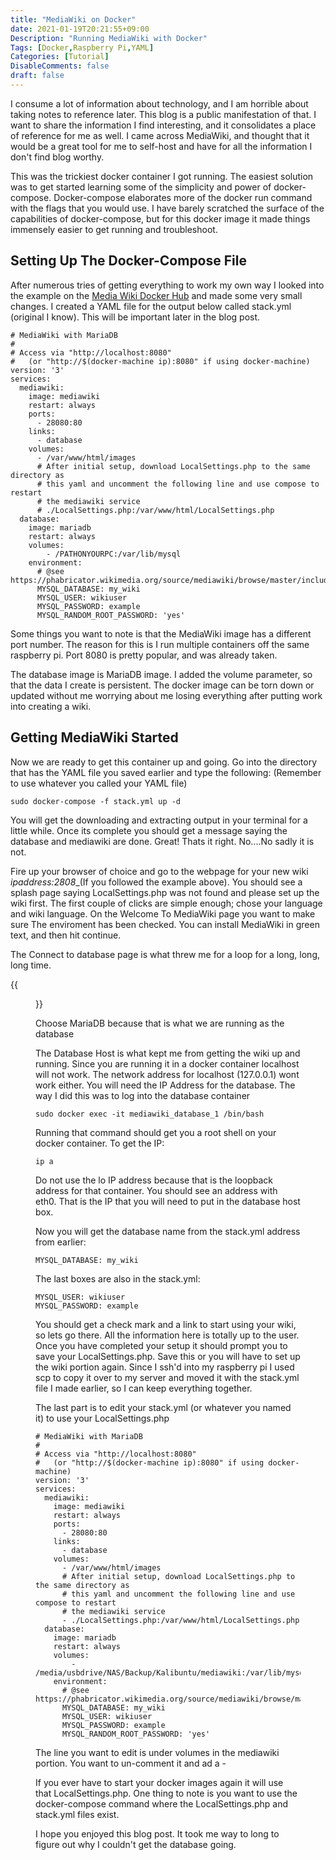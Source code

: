```yaml
---
title: "MediaWiki on Docker"
date: 2021-01-19T20:21:55+09:00
Description: "Running MediaWiki with Docker"
Tags: [Docker,Raspberry Pi,YAML]
Categories: [Tutorial]
DisableComments: false
draft: false
---
```


I consume a lot of information about technology, and I am horrible about taking notes to reference later. This blog is a public manifestation of that. I want to share the information I find interesting, and it consolidates a place of reference for me as well. I came across MediaWiki, and thought that it would be a great tool for me to self-host and have for all the information I don't find blog worthy. 

This was the trickiest docker container I got running. The easiest solution was to get started learning some of the simplicity and power of docker-compose. Docker-compose elaborates more of the docker run command with the flags that you would use. I have barely scratched the surface of the capabilities of docker-compose, but for this docker image it made things immensely easier to get running and troubleshoot.

## Setting Up The Docker-Compose File

After numerous tries of getting everything to work my own way I looked into the example on the [Media Wiki Docker Hub](https://hub.docker.com/_/mediawiki) and made some very small changes. I created a YAML file for the output below called stack.yml (original I know). This will be important later in the blog post.

```
# MediaWiki with MariaDB
#
# Access via "http://localhost:8080"
#   (or "http://$(docker-machine ip):8080" if using docker-machine)
version: '3'
services:
  mediawiki:
    image: mediawiki
    restart: always
    ports:
      - 28080:80
    links:
      - database
    volumes:
      - /var/www/html/images
      # After initial setup, download LocalSettings.php to the same directory as
      # this yaml and uncomment the following line and use compose to restart
      # the mediawiki service
      # ./LocalSettings.php:/var/www/html/LocalSettings.php
  database:
    image: mariadb
    restart: always
    volumes:
        - /PATHONYOURPC:/var/lib/mysql
    environment:
      # @see https://phabricator.wikimedia.org/source/mediawiki/browse/master/includes/DefaultSettings.php
      MYSQL_DATABASE: my_wiki
      MYSQL_USER: wikiuser
      MYSQL_PASSWORD: example
      MYSQL_RANDOM_ROOT_PASSWORD: 'yes'
```

Some things you want to note is that the MediaWiki image has a different port number. The reason for this is I run multiple containers off the same raspberry pi. Port 8080 is pretty popular, and was already taken. 

The database image is MariaDB image. I added the volume parameter, so that the data I create is persistent. The docker image can be torn down or updated without me worrying about me losing everything after putting work into creating a wiki.

## Getting MediaWiki Started

Now we are ready to get this container up and going. Go into the directory that has the YAML file you saved earlier and type the following: (Remember to use whatever you called your YAML file)

```
sudo docker-compose -f stack.yml up -d
```
You will get the downloading and extracting output in your terminal for a little while. Once its complete you should get a message saying the database and mediawiki are done. Great! Thats it right. No....No sadly it is not. 

Fire up your browser of choice and go to the webpage for your new wiki _ipaddress:2808__(If you followed the example above). You should see a splash page saying LocalSettings.php was not found and please set up the wiki first. The first couple of clicks are simple enough; chose your language and wiki language. On the Welcome To MediaWiki page you want to make sure The enviroment has been checked. You can install MediaWiki in green text, and then hit continue.

The Connect to database page is what threw me for a loop for a long, long, long time. 

{{<figure src="/images/Posts/006/connect_to_database.jpg">}}


Choose MariaDB because that is what we are running as the database

The Database Host is what kept me from getting the wiki up and running. Since you are running it in a docker container localhost will not work. The network address for localhost (127.0.0.1) wont work either. You will need the IP Address for the database. The way I did this was to log into the database container

```
sudo docker exec -it mediawiki_database_1 /bin/bash
```

Running that command should get you a root shell on your docker container. To get the IP:

```
ip a
```
Do not use the lo IP address because that is the loopback address for that container. You should see an address with eth0. That is the IP that you will need to put in the database host box.

Now you will get the database name from the stack.yml address from earlier:

```
MYSQL_DATABASE: my_wiki
```
The last boxes are also in the stack.yml:

```
MYSQL_USER: wikiuser
MYSQL_PASSWORD: example
```
You should get a check mark and a link to start using your wiki, so lets go there. All the information here is totally up to the user. Once you have completed your setup it should prompt you to save your LocalSettings.php. Save this or you will have to set up the wiki portion again. Since I ssh'd into my raspberry pi I used scp to copy it over to my server and moved it with the stack.yml file I made earlier, so I can keep everything together. 

The last part is to edit your stack.yml (or whatever you named it) to use your LocalSettings.php 

```
# MediaWiki with MariaDB
#
# Access via "http://localhost:8080"
#   (or "http://$(docker-machine ip):8080" if using docker-machine)
version: '3'
services:
  mediawiki:
    image: mediawiki
    restart: always
    ports:
      - 28080:80
    links:
      - database
    volumes:
      - /var/www/html/images
      # After initial setup, download LocalSettings.php to the same directory as
      # this yaml and uncomment the following line and use compose to restart
      # the mediawiki service
      - ./LocalSettings.php:/var/www/html/LocalSettings.php
  database:
    image: mariadb
    restart: always
    volumes:
        - /media/usbdrive/NAS/Backup/Kalibuntu/mediawiki:/var/lib/mysql
    environment:
      # @see https://phabricator.wikimedia.org/source/mediawiki/browse/master/includes/DefaultSettings.php
      MYSQL_DATABASE: my_wiki
      MYSQL_USER: wikiuser
      MYSQL_PASSWORD: example
      MYSQL_RANDOM_ROOT_PASSWORD: 'yes'
```
The line you want to edit is under volumes in the mediawiki portion. You want to un-comment it and ad a -

If you ever have to start your docker images again it will use that LocalSettings.php. One thing to note is you want to use the docker-compose command where the LocalSettings.php and stack.yml files exist.

I hope you enjoyed this blog post. It took me way to long to figure out why I couldn't get the database going.